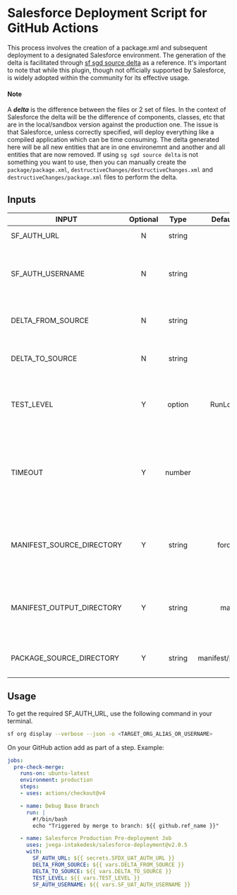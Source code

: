 # Salesforce Deployment Script for GitHub Actions

This process involves the creation of a package.xml and subsequent deployment to a designated Salesforce environment. The generation of the delta is facilitated through [sf sgd source delta](https://github.com/scolladon/sfdx-git-delta) as a reference. It's important to note that while this plugin, though not officially supported by Salesforce, is widely adopted within the community for its effective usage.



#### Note
A ***delta*** is the difference between the files or 2 set of files. In the context of Salesforce the delta will be the difference of components, classes, etc that are in the local/sandbox version against the production one. The issue is that Salesforce, unless correctly specified, will deploy everything like a compiled application which can be time consuming. The delta generated here will be all new entities that are in one environemnt and another and all entities that are now removed. If using  `sg sgd source delta` is not something you want to use, then you can manually create the `package/package.xml`, `destructiveChanges/destructiveChanges.xml` and `destructiveChanges/package.xml` files to perform the delta.

## Inputs

|INPUT         |Optional|Type     |Default Value|Options|Description|
|--------------|:------:|:-------:|:-----------:|:-----:|:---------:|
|SF_AUTH_URL|N|string|-|-|The Salesforce Auth URL.|
|SF_AUTH_USERNAME|N|string|-|-|The Salesforce username for login. Salesforce project deploy `-o` flag.|
|DELTA_FROM_SOURCE|N|string|-|-|The from source that will be used on the sgd delta.|
|DELTA_TO_SOURCE|N|string|-|-|The to source that will be used on the sgd delta.|
|TEST_LEVEL|Y|option|RunLocalTests|NoTestRun, RunSpecifiedTests, RunLocalTests, RunAllTestsInOrg|Salesforce project deploy `--test-level` parameter. Defaults to RunLocalTests.|
|TIMEOUT|Y|number|30|-|Salesforce project deploy `--wait` flag value. Timeout in minutes for the command to complete and display results|
|MANIFEST_SOURCE_DIRECTORY|Y|string|force-app|-|Source files path for project manifest generation `--source-dir` flag.|
|MANIFEST_OUTPUT_DIRECTORY|Y|string|manifest|-|Output directoryfor project manifest generation `--output-dir` flag.|
|PACKAGE_SOURCE_DIRECTORY|Y|string|manifest/package.xml|-|Salesforce project deploy `--manifest` file path flag.|


## Usage

To get the required SF_AUTH_URL, use the following command in your terminal.

```bash
sf org display --verbose --json -o <TARGET_ORG_ALIAS_OR_USERNAME>
```

On your GitHub action add as part of a step. Example:

```yml
jobs:
  pre-check-merge:  
    runs-on: ubuntu-latest
    environment: production
    steps:
    - uses: actions/checkout@v4

    - name: Debug Base Branch
      run: |
        #!/bin/bash
        echo "Triggered by merge to branch: ${{ github.ref_name }}"

    - name: Salesforce Production Pre-deployment Job
      uses: jvega-intakedesk/salesforce-deployment@v2.0.5
      with:
        SF_AUTH_URL: ${{ secrets.SFDX_UAT_AUTH_URL }}
        DELTA_FROM_SOURCE: ${{ vars.DELTA_FROM_SOURCE }}
        DELTA_TO_SOURCE: ${{ vars.DELTA_TO_SOURCE }}
        TEST_LEVEL: ${{ vars.TEST_LEVEL }}
        SF_AUTH_USERNAME: ${{ vars.SF_UAT_AUTH_USERNAME }}
```

